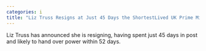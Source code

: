 ```yaml
---
categories: i
title: "Liz Truss Resigns at Just 45 Days the ShortestLived UK Prime Minister Ever"
---
```

Liz Truss has announced she is resigning, having spent just 45 days in post and likely to hand over power within 52 days. 